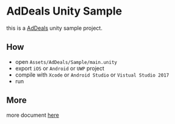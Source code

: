 # AdDeals Unity Sample

this is a [AdDeals](https://www.addealsnetwork.com/) unity sample project.

## How

* open `Assets/AdDeals/Sample/main.unity`
* export `iOS` or `Android` or `UWP` project
* compile with `Xcode` or `Android Studio` or `Vistual Studio 2017`
* run

## More

more document [here](./Assets/AdDeals/Document/readme.md)

